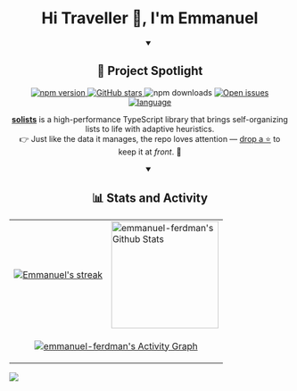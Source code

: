 <h1 align='center'>Hi Traveller 👋, I'm Emmanuel</h1>

<details open>
  <summary align="center"><h2>🚀 Project Spotlight</h2></summary>
  <p align="center">
    <a href="https://www.npmjs.com/package/solists">
      <img alt="npm version" src="https://img.shields.io/npm/v/solists?style=flat-square&color=blue" />
    </a>
    <a href="https://github.com/emmanuel-ferdman/solists">
      <img alt="GitHub stars" src="https://img.shields.io/github/stars/emmanuel-ferdman/solists?style=flat-square&color=gold" />
    </a>
    <a>
      <img alt="npm downloads" src="https://img.shields.io/npm/dw/solists?style=flat-square&color=brightgreen" />
    </a>
    <a href="https://github.com/emmanuel-ferdman/solists/issues">
      <img alt="Open issues" src="https://img.shields.io/github/issues/emmanuel-ferdman/solists?style=flat-square&color=orange" />
    </a>
    <a href="https://github.com/emmanuel-ferdman/solists">
      <img alt="language" src="https://img.shields.io/badge/language-TypeScript-blue?style=flat-square" />
    </a>
  </p>
  <p align="center">
    <strong><a href="https://github.com/emmanuel-ferdman/solists">solists</a></strong> is a high-performance TypeScript library that brings self-organizing lists to life with adaptive heuristics.
    <br/>
    👉 Just like the data it manages, the repo loves attention — <a href="https://github.com/emmanuel-ferdman/solists">drop a ⭐</a> to keep it at <i>front</i>. 🥁
  </p>
</details>

<details open>
  <summary align="center"><h2>📊 Stats and Activity</h2></summary>
    <table>
    <tr>
        <td>
        <a href="https://github.com/emmanuel-ferdman">
            <img title="emmanuel-ferdman's GitHub Streak Stats" alt="Emmanuel's streak" src="https://github-readme-streak-stats-eight.vercel.app/?user=emmanuel-ferdman&theme=monokai-metallian&hide_border=true"/>
        </a>
        </td>
        <td>
        <a href="https://github.com/emmanuel-ferdman">
            <img alt="emmanuel-ferdman's Github Stats" src="https://github-readme-stats.vercel.app/api?username=emmanuel-ferdman&show_icons=true&include_all_commits=true&count_private=true&theme=react&hide_border=true&bg_color=1F222E&title_color=F85D7F&icon_color=F8D866" height="192px"/>
        </a>
        </td>
    </tr>
    <tr>
        <td colspan="2" align="center">
        <p align="center">
            <a href="https://github.com/emmanuel-ferdman">
            <img alt="emmanuel-ferdman's Activity Graph" src="https://github-readme-activity-graph.vercel.app/graph/?username=emmanuel-ferdman&bg_color=1F222E&color=F8D866&line=F85D7F&point=FFFFFF&hide_border=true" />
            </a>
        </p>
        </td>
    </tr>
    </table>
</details>

<!-- 1x1 pixel counter to record hits -->
<!-- If you intend to fork this repo, make sure to change the tracking URL below to use your own account ID -->
![](https://hit.yhype.me/github/profile?account_id=35470921)


